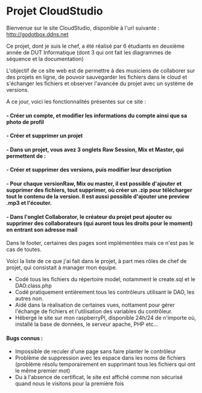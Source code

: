# Projet CloudStudio

Bienvenue sur le site CloudStudio, disponible à l'url suivante :
 http://godotbox.ddns.net

Ce projet, dont je suis le chef, a été réalisé par 6 étudiants en deuxième année de DUT Informatique (dont 3 qui ont fait les diagrammes de séquence et la documentation)

L'objectif de ce site web est de permettre à des musiciens de collaborer sur des projets en ligne, de pouvoir sauvegarder les fichiers dans le cloud et s'échanger les fichiers et observer l'avancée du projet avec un système de versions. 

A ce jour, voici les fonctionnalités présentes sur ce site :
#### - Créer un compte, et modifier les informations du compte ainsi que sa photo de profil
#### - Créer et supprimer un projet
#### - Dans un projet, vous avez 3 onglets Raw Session, Mix et Master, qui permettent de :
####   - Créer et supprimer des versions, puis modifier leur description
####   - Pour chaque versionRaw, Mix ou master, il est possible d'ajouter et supprimer des fichiers, tout supprimer, où créer un .zip pour télécharger tout le        contenu de la version. Il est aussi possible d'ajouter une preview .mp3 et l'écouter.
#### - Dans l'onglet Collaborator, le créateur du projet peut ajouter ou supprimer des collaborateurs (qui auront tous les droits pour le moment) en entrant son adresse mail

Dans le footer, certaines des pages sont implémentées mais ce n'est pas le cas de toutes.

Voici la liste de ce que j'ai fait dans le projet, à part mes rôles de chef de projet, qui consistait à manager mon équipe.
- Codé tous les fichiers du répertoire model, notamment le create.sql et le DAO.class.php
- Codé pratiquement entièrement tous les contrôleurs utilisant le DAO, les autres non.
- Aidé dans la réalisation de certaines vues, nottament pour gérer l'échange de fichiers et l'utilisation des variables du contrôleur.
- Hébergé le site sur mon raspberryPI, disponible 24h/24 de n'importe où, installé la base de données, le serveur apache, PHP etc...

#### Bugs connus :
- Impossible de reculer d'une page sans faire planter le contrôleur
- Problème de suppression avec les espace dans les noms de fichiers (problème résolu temporairement en supprimant tous les fichiers qui ont le même premier mot)
- Du à l'absence de certificat, le site est affiché comme non sécurisé quand nous le visitons pour la première fois
